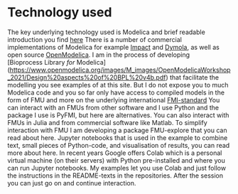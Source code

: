 # Technology used

The key underlying technology used is Modelica and brief readable introduction you find
[here](https://marcobonvini.com/modelica/2020/06/29/all-about-modelica.htmlhttps://marcobonvini.com/modelica/2020/06/29/all-about-modelica.html) 
There is a number of commercial implementations of Modelica for example 
[Impact](https://modelon.com/modelon-impact/) and 
[Dymola](https://www.3ds.com/products-services/catia/products/dymola/), 
as well as  open source 
[OpenModelica](https://www.openmodelica.org).
I am in the process of developing  
[Bioprocess Library *for* Modelica] (https://www.openmodelica.org/images/M_images/OpenModelicaWorkshop_2021/Design%20aspects%20of%20BPL%20v4b.pdf)
that facilitate the modelling you see examples of at this site. But I do not expose you to much Modelica code and you so far only have access to compiled models in the form of  FMU and more on the underlying international 
[FMI-standard](https://fmi-standard.org)
You can interact with an FMUs from other software and I use Python and the package I use is PyFMI, but here are alternatives. You can also interact with FMUs in Julia and from commercial software like Matlab. To simplify interaction with FMU I am developing a package FMU-explore that you can read about here.  Jupyter notebooks that is used in the example to combine text, small pieces of Python-code, and visualisation of results, you can read more about here. In recent years Google offers Colab which is a personal virtual  machine (on their servers) with Python pre-installed and where  you can run Jupyter notebooks. My examples let you use Colab and just follow the instructions in the README-texts in the repositories. After the session you can just go on and continue interaction.









